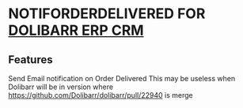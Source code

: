 # NOTIFORDERDELIVERED FOR [DOLIBARR ERP CRM](https://www.dolibarr.org)

## Features

Send Email notification on Order Delivered
This may be useless  when Dolibarr will be in version where https://github.com/Dolibarr/dolibarr/pull/22940 is merge 

